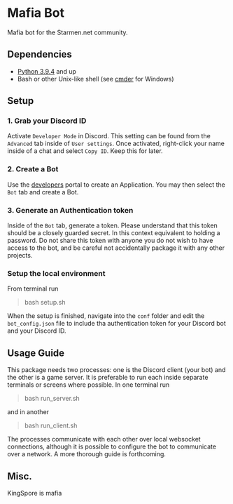 # Mafia Bot

Mafia bot for the Starmen.net community.

## Dependencies
* [Python 3.9.4](https://www.python.org/) and up
* Bash or other Unix-like shell (see [cmder](https://cmder.net/) for Windows)

## Setup

### 1. Grab your Discord ID

Activate `Developer Mode` in Discord. This setting can be found from the `Advanced` tab inside of `User settings`. Once activated, right-click your name inside of a chat and select `Copy ID`. Keep this for later.

### 2. Create a Bot

Use the [developers](https://discord.com/developers/applications) portal to create an Application. You may then select the `Bot` tab and create a Bot.

### 3. Generate an Authentication token

Inside of the `Bot` tab, generate a token. Please understand that this token should be a closely guarded secret. In this context equivalent to holding a password. Do not share this token with anyone you do not wish to have access to the bot, and be careful not accidentally package it with any other projects.

### Setup the local environment

From terminal run

> bash setup.sh

When the setup is finished, navigate into the `conf` folder and edit the `bot_config.json` file to include tha authentication token for your Discord bot and your Discord ID.


## Usage Guide

This package needs two processes: one is the Discord client (your bot) and the other is a game server. It is preferable to run each inside separate terminals or screens where possible. In one terminal run

> bash run_server.sh

and in another

> bash run_client.sh

The processes communicate with each other over local websocket connections, although it is possible to configure the bot to communicate over a network. A more thorough guide is forthcoming.


## Misc.

KingSpore is mafia